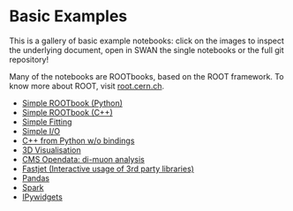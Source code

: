# Basic Examples

This is a gallery of basic example notebooks: click on the images to inspect the underlying document, open in SWAN the single notebooks or the full git repository!

Many of the notebooks are ROOTbooks, based on the ROOT framework. To know more about ROOT, visit [root.cern.ch](http://root.cern.ch/).

* [Simple ROOTbook (Python)](basic/notebooks/Simple_ROOTbook_py.ipynb)
* [Simple ROOTbook (C++)](basic/notebooks/Simple_ROOTbook_cpp.ipynb)
* [Simple Fitting](basic/notebooks/SimpleFit_py.ipynb)
* [Simple I/O](basic/notebooks/SimpleIO_py.ipynb)
* [C++ from Python w/o bindings](basic/notebooks/CppFromPython_pycpp.ipynb)
* [3D Visualisation](basic/notebooks/Geometry_Visualisation_cpp/Geometry_Visualisation_cpp.ipynb?clone_folder=True)
* [CMS Opendata: di-muon analysis](basic/notebooks/CMSDimuon_py.ipynb)
* [Fastjet (Interactive usage of 3rd party libraries)](basic/notebooks/FastjetInteractive.ipynb)
* [Pandas](basic/notebooks/pandas.ipynb)
* [Spark](basic/notebooks/Spark_Simple.ipynb)
* [IPywidgets](basic/notebooks/WidgetBasics.ipynb)